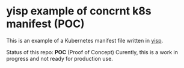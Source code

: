 # yisp example of concrnt k8s manifest (POC)

This is an example of a Kubernetes manifest file written in [yisp](https://github.com/totegamma/yisp).

Status of this repo: **POC** (Proof of Concept)
Curently, this is a work in progress and not ready for production use.

